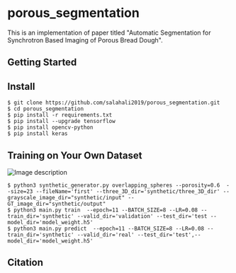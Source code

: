 # porous_segmentation

This is an implementation of paper titled "Automatic Segmentation for Synchrotron Based Imaging of Porous Bread Dough".

## Getting Started

## Install
```
$ git clone https://github.com/salahali2019/porous_segmentation.git
$ cd porous_segmentation
$ pip install -r requirements.txt
$ pip install --upgrade tensorflow
$ pip install opencv-python
$ pip install keras
```

## Training on Your Own Dataset


![Image description](Desktop\gui.png)
```
$ python3 synthetic_generator.py overlapping_spheres --porosity=0.6  --size=23 --fileName='first' --three_3D_dir='synthetic/three_3D_dir' --grayscale_image_dir="synthetic/input" --GT_image_dir="synthetic/output"
$ python3 main.py train  --epoch=11 --BATCH_SIZE=8 --LR=0.08 --train_dir='synthetic' --valid_dir='validation' --test_dir='test --model_dir='model_weight.h5'
$ python3 main.py predict  --epoch=11 --BATCH_SIZE=8 --LR=0.08 --train_dir='synthetic' --valid_dir='real' --test_dir='test',--model_dir='model_weight.h5'

```
## Citation
